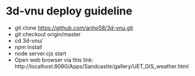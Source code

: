 # 3d-vnu deploy guideline
- git clone https://github.com/anhp58/3d-vnu.git
- git checkout origin/master
- cd 3d-vnu/
- npm install
- node server.cjs start
- Open web browser via this link: http://localhost:8080/Apps/Sandcastle/gallery/UET_GIS_weather.html
